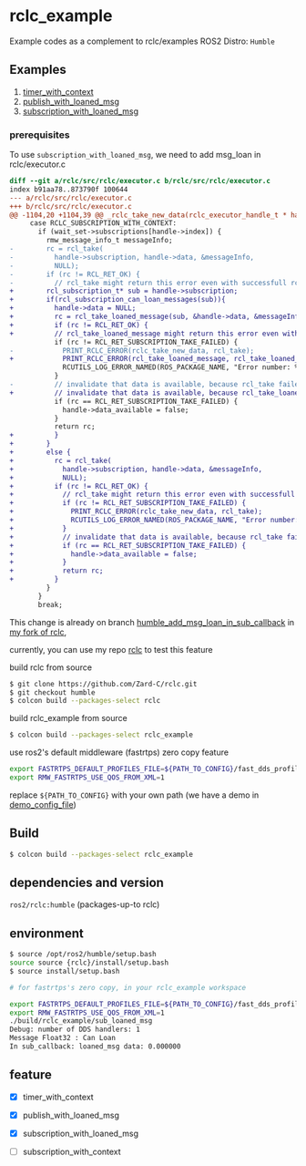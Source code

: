 # rclc_example

Example codes as a complement to rclc/examples
ROS2 Distro: `Humble`


## Examples

1. [timer_with_context](rclc_example/src/timer_with_context.c)
2. [publish_with_loaned_msg](rclc_example/src/pub_loaned_msg.c)
3. [subscription_with_loaned_msg](rclc_example/src/sub_loaned_msg.c)

### prerequisites

To use `subscription_with_loaned_msg`, we need to add msg_loan in rclc/executor.c

```diff
diff --git a/rclc/src/rclc/executor.c b/rclc/src/rclc/executor.c
index b91aa78..873790f 100644
--- a/rclc/src/rclc/executor.c
+++ b/rclc/src/rclc/executor.c
@@ -1104,20 +1104,39 @@ _rclc_take_new_data(rclc_executor_handle_t * handle, rcl_wait_set_t * wait_set)
     case RCLC_SUBSCRIPTION_WITH_CONTEXT:
       if (wait_set->subscriptions[handle->index]) {
         rmw_message_info_t messageInfo;
-        rc = rcl_take(
-          handle->subscription, handle->data, &messageInfo,
-          NULL);
-        if (rc != RCL_RET_OK) {
-          // rcl_take might return this error even with successfull rcl_wait
+        rcl_subscription_t* sub = handle->subscription;
+        if(rcl_subscription_can_loan_messages(sub)){
+          handle->data = NULL;
+          rc = rcl_take_loaned_message(sub, &handle->data, &messageInfo, NULL); // how to return it to rmw????
+          if (rc != RCL_RET_OK) {
+          // rcl_take_loaned_message might return this error even with successfull rcl_wait
           if (rc != RCL_RET_SUBSCRIPTION_TAKE_FAILED) {
-            PRINT_RCLC_ERROR(rclc_take_new_data, rcl_take);
+            PRINT_RCLC_ERROR(rcl_take_loaned_message, rcl_take_loaned_message);
             RCUTILS_LOG_ERROR_NAMED(ROS_PACKAGE_NAME, "Error number: %d", rc);
           }
-          // invalidate that data is available, because rcl_take failed
+          // invalidate that data is available, because rcl_take_loaned_message failed
           if (rc == RCL_RET_SUBSCRIPTION_TAKE_FAILED) {
             handle->data_available = false;
           }
           return rc;
+          }
+        }
+        else {
+          rc = rcl_take(
+            handle->subscription, handle->data, &messageInfo,
+            NULL);
+          if (rc != RCL_RET_OK) {
+            // rcl_take might return this error even with successfull rcl_wait
+            if (rc != RCL_RET_SUBSCRIPTION_TAKE_FAILED) {
+              PRINT_RCLC_ERROR(rclc_take_new_data, rcl_take);
+              RCUTILS_LOG_ERROR_NAMED(ROS_PACKAGE_NAME, "Error number: %d", rc);
+            }
+            // invalidate that data is available, because rcl_take failed
+            if (rc == RCL_RET_SUBSCRIPTION_TAKE_FAILED) {
+              handle->data_available = false;
+            }
+            return rc;
+          }
         }
       }
       break;
```

This change is already on branch  [humble_add_msg_loan_in_sub_callback](https://github.com/Zard-C/rclc/pull/1) in [my fork of rclc](https://github.com/Zard-C/rclc),

currently, you can use my repo [rclc](https://github.com/Zard-C/rclc) to test this feature

build rclc from source

```bash
$ git clone https://github.com/Zard-C/rclc.git
$ git checkout humble
$ colcon build --packages-select rclc
```
build rclc_example from source

```bash
$ colcon build --packages-select rclc_example
```
use ros2's default middleware (fastrtps) zero copy feature

```bash
export FASTRTPS_DEFAULT_PROFILES_FILE=${PATH_TO_CONFIG}/fast_dds_profiles.xml
export RMW_FASTRTPS_USE_QOS_FROM_XML=1
```
replace `${PATH_TO_CONFIG}` with your own path (we have a demo in [demo_config_file](config/fastrtps/fast_dds_profiles.xml))

## Build

```bash
$ colcon build --packages-select rclc_example
```
## dependencies and version

`ros2/rclc:humble` (packages-up-to rclc)

## environment

```bash
$ source /opt/ros2/humble/setup.bash
source source {rclc}/install/setup.bash
$ source install/setup.bash

# for fastrtps's zero copy, in your rclc_example workspace

export FASTRTPS_DEFAULT_PROFILES_FILE=${PATH_TO_CONFIG}/fast_dds_profiles.xml
export RMW_FASTRTPS_USE_QOS_FROM_XML=1
./build/rclc_example/sub_loaned_msg
Debug: number of DDS handlers: 1
Message Float32 : Can Loan
In sub_callback: loaned_msg data: 0.000000

```


## feature

- [x] timer_with_context
- [x] publish_with_loaned_msg
- [x] subscription_with_loaned_msg
- [ ] subscription_with_context

